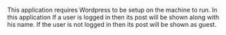 This application requires Wordpress to be setup on the machine to run.
In this application If a user is logged in then its post will be shown along with his name.
If the user is not logged in then its post will be shown as guest.

